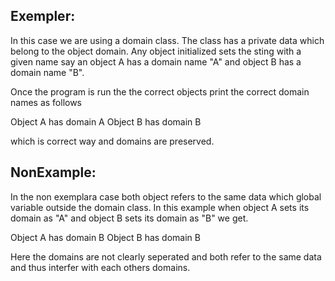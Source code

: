## Exempler:

In this case we are using a domain class. The class has a private data which
belong to the object domain. Any object initialized sets the sting with a
given name say an object A has a domain name "A" and object B has a domain
name "B". 


Once the program is run the the correct objects print the correct domain names
as follows

Object A has domain A
Object B has domain B

which is correct way and domains are preserved.

## NonExample:

In the non exemplara case both object refers to the same data which global variable outside
the domain class. In this example when object A sets its domain as "A" and
object B sets its domain as "B" we get.


Object A has domain B
Object B has domain B

Here the domains are not clearly seperated and both refer to the same data and
thus interfer with each others domains.


